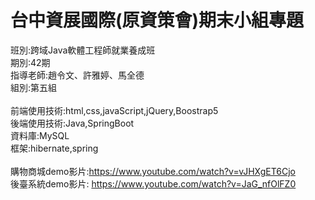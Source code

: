 # 台中資展國際(原資策會)期末小組專題

班別:跨域Java軟體工程師就業養成班<br>
期別:42期<br>
指導老師:趙令文、許雅婷、馬全德<br>
組別:第五組<br>
<br>
前端使用技術:html,css,javaScript,jQuery,Boostrap5<br>
後端使用技術:Java,SpringBoot<br>
資料庫:MySQL<br>
框架:hibernate,spring<br>
<br>
購物商城demo影片:https://www.youtube.com/watch?v=vJHXgET6Cjo
<br>
後臺系統demo影片:
https://www.youtube.com/watch?v=JaG_nfOlFZ0

